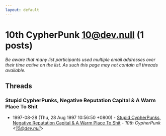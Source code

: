 ```yaml
---
layout: default
---
```


# 10th CypherPunk <10@dev.null> (1 posts)

_Be aware that many list participants used multiple email addresses over their time active on the list. As such this page may not contain all threads available._

## Threads

### Stupid CypherPunks, Negative Reputation Capital & A Warm Place To Shit
+ 1997-08-28 (Thu, 28 Aug 1997 10:56:50 +0800) - [Stupid CypherPunks, Negative Reputation Capital & A Warm Place To Shit](/archive/1997/08/053667098969984741740ed2f0d6428713b18f086b7c9a59bc7e2d509fb8f080) - _10th CypherPunk \<10@dev.null\>_

